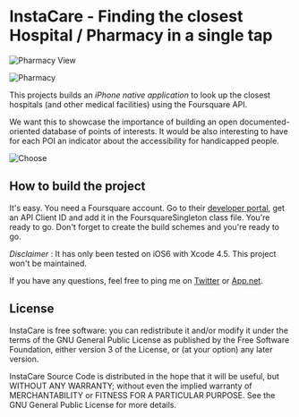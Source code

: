 # InstaCare - Finding the closest Hospital / Pharmacy in a single tap

![Pharmacy View](http://f.cl.ly/items/3Z3k422G0Q1K0c1C170z/IMG_0439.PNG)

![Pharmacy](http://f.cl.ly/items/230X3n2l1b0o1p461p1O/IMG_0437.PNG)


This projects builds an *iPhone native application* to look up the closest hospitals (and other medical facilities) using the Foursquare API. 

We want this to showcase the importance of building an open documented-oriented database of points of interests. It would be also interesting to have for each POI an indicator about the accessibility for handicapped people.

![Choose](http://f.cl.ly/items/3t0S1T2q3o062K0J3i2f/IMG_0436.PNG)

## How to build the project

It's easy. You need a Foursquare account. Go to their [developer portal](http://developer.foursquare.com), get an API Client ID and add it in the FoursquareSingleton class file. You're ready to go. Don't forget to create the build schemes and you're ready to go. 

*Disclaimer* : It has only been tested on iOS6 with Xcode 4.5. This project won't be maintained. 

If you have any questions, feel free to ping me on [Twitter](http://twitter.com/FredericJacobs) or [App.net](http://alpha.app.net/fredericJacobs).  

## License 

InstaCare is free software: you can redistribute it and/or modify it under the terms of the GNU General Public License as published by the Free Software Foundation, either version 3 of the License, or (at your option) any later version.

InstaCare Source Code is distributed in the hope that it will be useful, but WITHOUT ANY WARRANTY; without even the implied warranty of MERCHANTABILITY or FITNESS FOR A PARTICULAR PURPOSE. See the GNU General Public License for more details.